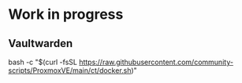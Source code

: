 # Work in progress

<a id="readme_top"></a>
## Vaultwarden



bash -c "$(curl -fsSL https://raw.githubusercontent.com/community-scripts/ProxmoxVE/main/ct/docker.sh)"
